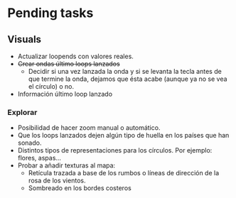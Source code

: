 # Pending tasks

## Visuals

* Actualizar loopends con valores reales.
* <s>Crear ondas último loops lanzados</s>
  * Decidir si una vez lanzada la onda y si se levanta la tecla antes de que termine la onda, dejamos que ésta acabe (aunque ya no se vea el círculo) o no.
* Información último loop lanzado

### Explorar

* Posibilidad de hacer zoom manual o automático.
* Que los loops lanzados dejen algún tipo de huella en los países que han sonado.
* Distintos tipos de representaciones para los círculos. Por ejemplo: flores, aspas...
* Probar a añadir texturas al mapa:
  * Retícula trazada a base de los rumbos o líneas de dirección de la rosa de los vientos.
  * Sombreado en los bordes costeros
